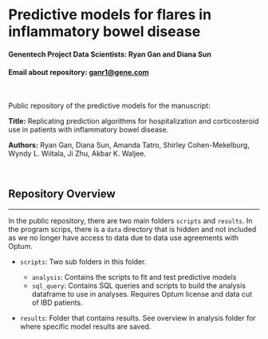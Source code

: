 # Predictive models for flares in inflammatory bowel disease

#### Genentech Project Data Scientists:</b> Ryan Gan and Diana Sun
#### Email about repository: ganr1@gene.com

</br>

Public repository of the predictive models for the manuscript:

<b>Title:</b> Replicating prediction algorithms for hospitalization and 
corticosteroid use in patients with inflammatory bowel disease.

<b>Authors:</b> Ryan Gan, Diana Sun, Amanda Tatro, Shirley 
Cohen-Mekelburg, Wyndy L. Wiitala, Ji Zhu, Akbar K. Waljee.

</br>

## Repository Overview
***

In the public repository, there are two main folders `scripts` and 
`results`. In the program scrips, there is a `data` directory that is 
hidden and not included as we no longer have access to data due to data use agreements with Optum.

- `scripts`: Two sub folders in this folder. 
  - `analysis`: Contains the scripts to fit and test predictive models
  - `sql_query`: Contains SQL queries and scripts to build the analysis
   dataframe to use in analyses. Requires Optum license and data cut of IBD patients.

- `results`: Folder that contains results. See overview in analysis 
  folder for where specific model results are saved.  


